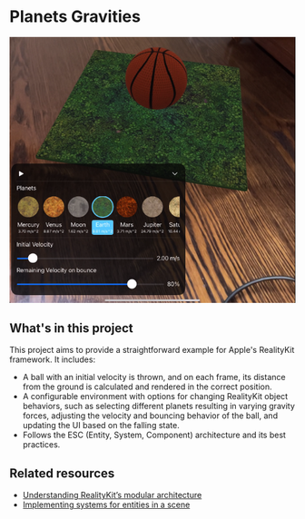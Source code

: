 # Planets Gravities
![planets gravities demo](planetsgravitiesdemo.png)
## What's in this project
This project aims to provide a straightforward example for Apple's RealityKit framework. It includes:
- A ball with an initial velocity is thrown, and on each frame, its distance from the ground is calculated and rendered in the correct position.
- A configurable environment with options for changing RealityKit object behaviors, such as selecting different planets resulting in varying gravity forces, adjusting the velocity and bouncing behavior of the ball, and updating the UI based on the falling state.
- Follows the ESC (Entity, System, Component) architecture and its best practices.
## Related resources
* [Understanding RealityKit’s modular architecture](https://developer.apple.com/documentation/visionos/understanding-the-realitykit-modular-architecture)
* [ Implementing systems for entities in a scene](https://developer.apple.com/documentation/RealityKit/implementing-systems-for-entities-in-a-scene)
